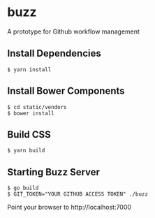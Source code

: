 # buzz
A prototype for Github workflow management 

## Install Dependencies
```
$ yarn install
```


## Install Bower Components
```
$ cd static/vendors
$ bower install
```

## Build CSS
```
$ yarn build
```


## Starting Buzz Server

```
$ go build
$ GIT_TOKEN="YOUR GITHUB ACCESS TOKEN" ./buzz
```

Point your browser to http://localhost:7000
